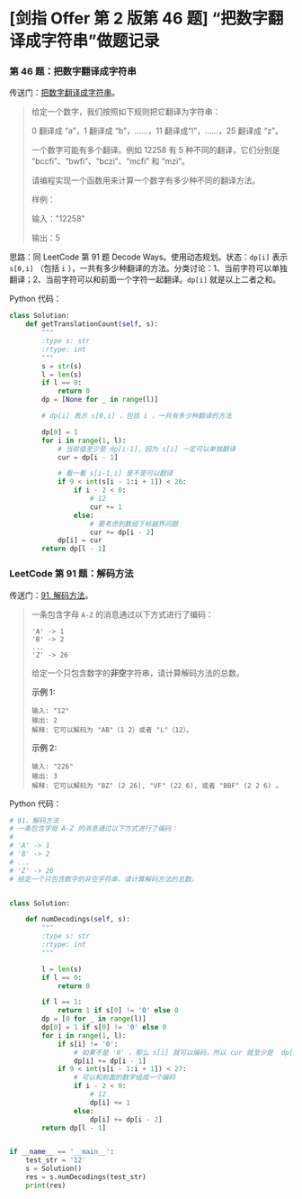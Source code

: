 # [剑指 Offer 第 2 版第 46 题] “把数字翻译成字符串”做题记录

### 第 46 题：把数字翻译成字符串

传送门：[把数字翻译成字符串](https://www.acwing.com/problem/content/55/)。

>给定一个数字，我们按照如下规则把它翻译为字符串：
>
>0 翻译成 “a”，1 翻译成 “b”，……，11 翻译成“l”，……，25 翻译成 “z”。
>
>一个数字可能有多个翻译。例如 12258 有 5 种不同的翻译，它们分别是 “bccfi”、“bwfi”、“bczi”、“mcfi” 和 “mzi”。
>
>请编程实现一个函数用来计算一个数字有多少种不同的翻译方法。
>
>样例：
>
>输入："12258"
>
>输出：5

思路：同 LeetCode 第 91 题 Decode Ways。使用动态规划。状态：`dp[i]` 表示 `s[0,i]` （包括 `i` ），一共有多少种翻译的方法。分类讨论：1、当前字符可以单独翻译；2、当前字符可以和前面一个字符一起翻译。`dp[i]` 就是以上二者之和。

Python 代码：

```python
class Solution:
    def getTranslationCount(self, s):
        """
        :type s: str
        :rtype: int
        """
        s = str(s)
        l = len(s)
        if l == 0:
            return 0
        dp = [None for _ in range(l)]

        # dp[i] 表示 s[0,i] ，包括 i ，一共有多少种翻译的方法

        dp[0] = 1
        for i in range(1, l):
            # 当前值至少是 dp[i-1]，因为 s[i] 一定可以单独翻译
            cur = dp[i - 1]

            # 看一看 s[i-1,i] 是不是可以翻译
            if 9 < int(s[i - 1:i + 1]) < 26:
                if i - 2 < 0:
                    # 12
                    cur += 1
                else:
                    # 要考虑到数组下标越界问题
                    cur += dp[i - 2]
            dp[i] = cur
        return dp[l - 1]
```

### LeetCode 第 91 题：解码方法

传送门：[91. 解码方法](https://leetcode-cn.com/problems/decode-ways/)。

> 一条包含字母 `A-Z` 的消息通过以下方式进行了编码：
>
> ```
> 'A' -> 1
> 'B' -> 2
> ...
> 'Z' -> 26
> ```
>
> 给定一个只包含数字的**非空**字符串，请计算解码方法的总数。
>
> **示例 1:**
>
> ```
> 输入: "12"
> 输出: 2
> 解释: 它可以解码为 "AB"（1 2）或者 "L"（12）。
> ```
>
> **示例 2:**
>
> ```
> 输入: "226"
> 输出: 3
> 解释: 它可以解码为 "BZ" (2 26), "VF" (22 6), 或者 "BBF" (2 2 6) 。
> ```

Python 代码：

```python
# 91、解码方法
# 一条包含字母 A-Z 的消息通过以下方式进行了编码：
#
# 'A' -> 1
# 'B' -> 2
# ...
# 'Z' -> 26
# 给定一个只包含数字的非空字符串，请计算解码方法的总数。


class Solution:

    def numDecodings(self, s):
        """
        :type s: str
        :rtype: int
        """

        l = len(s)
        if l == 0:
            return 0

        if l == 1:
            return 1 if s[0] != '0' else 0
        dp = [0 for _ in range(l)]
        dp[0] = 1 if s[0] != '0' else 0
        for i in range(1, l):
            if s[i] != '0':
                # 如果不是 '0' ，那么 s[i] 就可以编码，所以 cur 就至少是  dp[i-1]
                dp[i] += dp[i - 1]
            if 9 < int(s[i - 1:i + 1]) < 27:
                # 可以和前面的数字组成一个编码
                if i - 2 < 0:
                    # 12
                    dp[i] += 1
                else:
                    dp[i] += dp[i - 2]
        return dp[l - 1]


if __name__ == '__main__':
    test_str = '12'
    s = Solution()
    res = s.numDecodings(test_str)
    print(res)
```

<script src='https://cdnjs.cloudflare.com/ajax/libs/mathjax/2.7.5/MathJax.js?config=TeX-MML-AM_CHTML' async></script>

<script type="text/x-mathjax-config">
MathJax.Hub.Config({
tex2jax: {
  inlineMath: [['$','$'], ['\\(','\\)']],
  processEscapes: true
  },
displayAlign : "left",
TeX: {
        equationNumbers: {
            autoNumber: "all",
            useLabelIds: true
        }
    },
    "HTML-CSS": {
        linebreaks: {
            automatic: true
        },
        scale: 100,
        styles: {
          ".MathJax_Display": {
            "text-align": "left",
            "width" : "auto",
            "margin": "10px 0px 10px 0px !important",
            "background-color": "#f5f5f5 !important",
            "border-radius": "3px !important",
            border:  "1px solid #ccc !important",
            padding: "5px 5px 5px 5px !important"
          },
          ".MathJax": {
            "background-color": "#f5f5f5 !important",
            padding: "2px 2px 2px 2px !important"
          }
        }
    },
    SVG: {
        linebreaks: {
            automatic: true
        }
    }
});
</script>